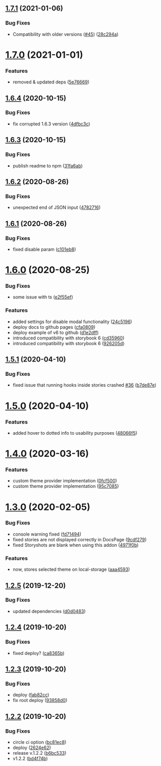 ## [1.7.1](https://github.com/semoal/themeprovider-storybook/compare/v1.7.0...v1.7.1) (2021-01-06)


### Bug Fixes

* Compatibility with older versions ([#45](https://github.com/semoal/themeprovider-storybook/issues/45)) ([28c294a](https://github.com/semoal/themeprovider-storybook/commit/28c294ad01aae5b735c778e203f407b61891cf9f))

# [1.7.0](https://github.com/semoal/themeprovider-storybook/compare/v1.6.4...v1.7.0) (2021-01-01)


### Features

* removed & updated deps ([5e76669](https://github.com/semoal/themeprovider-storybook/commit/5e76669d054542de44b5529aa9611318e7a0ea84))

## [1.6.4](https://github.com/semoal/themeprovider-storybook/compare/v1.6.3...v1.6.4) (2020-10-15)


### Bug Fixes

* fix corrupted 1.6.3 version ([4dfbc3c](https://github.com/semoal/themeprovider-storybook/commit/4dfbc3c240377aa6493ec5b4537337985825b4bb))

## [1.6.3](https://github.com/semoal/themeprovider-storybook/compare/v1.6.2...v1.6.3) (2020-10-15)


### Bug Fixes

* publish readme to npm ([31fa6ab](https://github.com/semoal/themeprovider-storybook/commit/31fa6abc308b64934a7f95d24447a2315f4054b2))

## [1.6.2](https://github.com/semoal/themeprovider-storybook/compare/v1.6.1...v1.6.2) (2020-08-26)


### Bug Fixes

* unexpected end of JSON input ([4782716](https://github.com/semoal/themeprovider-storybook/commit/478271653fe798d505a787df4640376e5371b805))

## [1.6.1](https://github.com/semoal/themeprovider-storybook/compare/v1.6.0...v1.6.1) (2020-08-26)


### Bug Fixes

* fixed disable param ([c101eb8](https://github.com/semoal/themeprovider-storybook/commit/c101eb84b9f36701ae4bbd4149240cb6b491ce5c))

# [1.6.0](https://github.com/semoal/themeprovider-storybook/compare/v1.5.1...v1.6.0) (2020-08-25)


### Bug Fixes

* some issue with ts ([e2f55ef](https://github.com/semoal/themeprovider-storybook/commit/e2f55eff4bb8f52b865f99af814415282ef1811e))


### Features

* added settings for disable modal functionality ([24c5196](https://github.com/semoal/themeprovider-storybook/commit/24c5196278cd851bef6c1c82d6286aa5e24ee10a))
* deploy docs to github pages ([cfa0809](https://github.com/semoal/themeprovider-storybook/commit/cfa0809bea101bbfa95f1a5b1784ace7a8b2a46e))
* deploy example of v6 to github ([d1e2dff](https://github.com/semoal/themeprovider-storybook/commit/d1e2dffef9b27e6106958e8dbe4425dceab76f97))
* introduced compatibility with storybook 6 ([cd35960](https://github.com/semoal/themeprovider-storybook/commit/cd359609932e7f788d269ff8959b5072b621b927))
* introduced compatibility with storybook 6 ([926205d](https://github.com/semoal/themeprovider-storybook/commit/926205d971dfd0fe354a3fa900aa173e38c4b1c6))

## [1.5.1](https://github.com/semoal/themeprovider-storybook/compare/v1.5.0...v1.5.1) (2020-04-10)


### Bug Fixes

* fixed issue that running hooks inside stories crashed [#36](https://github.com/semoal/themeprovider-storybook/issues/36) ([b7de87e](https://github.com/semoal/themeprovider-storybook/commit/b7de87e4b3b17b127433cbb2f7220c7b4274f764))

# [1.5.0](https://github.com/semoal/themeprovider-storybook/compare/v1.4.0...v1.5.0) (2020-04-10)


### Features

* added hover to dotted info to usability purposes ([48066f5](https://github.com/semoal/themeprovider-storybook/commit/48066f540c30b513777d597c80df9f885501bb09))

# [1.4.0](https://github.com/semoal/themeprovider-storybook/compare/v1.3.0...v1.4.0) (2020-03-16)


### Features

* custom theme provider implementation ([0fcf500](https://github.com/semoal/themeprovider-storybook/commit/0fcf50038f16b034ce3f01cb6b0af766e255f961))
* custom theme provider implementation ([95c7085](https://github.com/semoal/themeprovider-storybook/commit/95c7085b5d132b1d015325654ca9e0a720dc48f1))

# [1.3.0](https://github.com/semoal/themeprovider-storybook/compare/v1.2.5...v1.3.0) (2020-02-05)


### Bug Fixes

* console warning fixed ([fd71494](https://github.com/semoal/themeprovider-storybook/commit/fd71494d8a2ce2d9cb1a88b5cc8d2693d45a2187))
* fixed stories are not displayed correctly in DocsPage ([9cdf279](https://github.com/semoal/themeprovider-storybook/commit/9cdf2793b994d02b54e8b5a4824932897be66a3b))
* fixed Storyshots are blank when using this addon ([4971f0b](https://github.com/semoal/themeprovider-storybook/commit/4971f0ba0958b58850efbcae76775ebabfe6c640))


### Features

* now, stores selected theme on local-storage ([aaa4593](https://github.com/semoal/themeprovider-storybook/commit/aaa459342a7dae84a23a04fb709aee0bb808cd96))

## [1.2.5](https://github.com/semoal/themeprovider-storybook/compare/v1.2.4...v1.2.5) (2019-12-20)


### Bug Fixes

* updated dependencies ([d0d0483](https://github.com/semoal/themeprovider-storybook/commit/d0d04831eff13d8bae46cda6d033fcbaa92b034d))

## [1.2.4](https://github.com/semoal/themeprovider-storybook/compare/v1.2.3...v1.2.4) (2019-10-20)


### Bug Fixes

* fixed deploy? ([ca8365b](https://github.com/semoal/themeprovider-storybook/commit/ca8365b618ec9a5796472083a7d3f9f8779ce7fe))

## [1.2.3](https://github.com/semoal/themeprovider-storybook/compare/v1.2.2...v1.2.3) (2019-10-20)


### Bug Fixes

* deploy ([fab82cc](https://github.com/semoal/themeprovider-storybook/commit/fab82cc248702f401a736f0ae432bec7215d5f97))
* fix root deploy ([93858d0](https://github.com/semoal/themeprovider-storybook/commit/93858d0f5f746c0b0fcff89b63c517a9ddd3c191))

## [1.2.2](https://github.com/semoal/themeprovider-storybook/compare/v1.2.1...v1.2.2) (2019-10-20)


### Bug Fixes

* circle ci option ([bc81ec8](https://github.com/semoal/themeprovider-storybook/commit/bc81ec8eaaa4aa27ceba3131dd157efc403d5daa))
* deploy ([2624e62](https://github.com/semoal/themeprovider-storybook/commit/2624e625d46de820434ab33c135e7dd1c2c0cdb6))
* release v.1.2.2 ([b6bc533](https://github.com/semoal/themeprovider-storybook/commit/b6bc5332b9278874de94c4fc90572f5ae21dfcc2))
* v1.2.2 ([bd4f74b](https://github.com/semoal/themeprovider-storybook/commit/bd4f74b9f69d8203a2251fdc90c2fadf2516bb9f))

